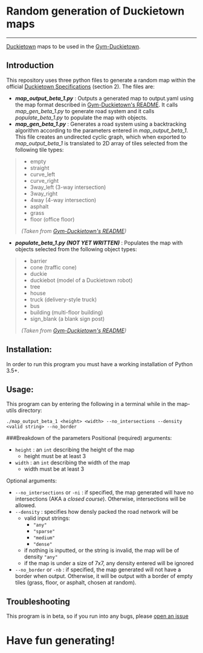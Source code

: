 # **Random generation of Duckietown maps**
___
[Duckietown](http://duckietown.org/) maps to be used in the [Gym-Duckietown](https://github.com/duckietown/gym-duckietown).

## Introduction
This repository uses three python files to generate a random
map within the official [Duckietown Specifications](https://docs.duckietown.org/opmanual_duckietown/out/duckietown_specs.html) (section 2). The files are:

* ***map_output_beta_1.py*** : Outputs a generated map to output.yaml using the map format described in [Gym-Duckietown's README](https://github.com/duckietown/gym-duckietown/blob/master/README.md). It calls *map_gen_beta_1.py* to generate road system and it calls *populate_beta_1.py* to populate the map with objects.
* ***map_gen_beta_1.py*** : Generates a road system using a backtracking algorithm
according to the parameters entered in *map_output_beta_1*. This file creates an
undirected cyclic graph, which when exported to *map_output_beta_1* is translated
to 2D array of tiles selected from the following tile types:
>- empty
>- straight
>- curve_left
>- curve_right
>- 3way_left (3-way intersection)
>- 3way_right
>- 4way (4-way intersection)
>- asphalt
>- grass
>- floor (office floor)
>
>*(Taken from [Gym-Duckietown's README](https://github.com/duckietown/gym-duckietown/blob/master/README.md))*
* ***populate_beta_1.py (NOT YET WRITTEN)*** : Populates the map with objects selected from the following object types:

>- barrier
>- cone (traffic cone)
>- duckie
>- duckiebot (model of a Duckietown robot)
>- tree
>- house
>- truck (delivery-style truck)
>- bus
>- building (multi-floor building)
>- sign_blank (a blank sign post)
>
>*(Taken from [Gym-Duckietown's README](https://github.com/duckietown/gym-duckietown/blob/master/README.md))*



## Installation:
In order to run this program you must have a working installation of Python 3.5+.

## Usage:
This program can by entering the following in a terminal while in the map-utils directory:
```
./map_output_beta_1 <height> <width> --no_intersections --density <valid string> --no_border
```
###Breakdown of the parameters
Positional (required) arguments:
* `height` : an `int` describing the height of the map
    - height must be at least 3
* `width` : an `int` describing the width of the map
    - width must be at least 3

Optional arguments:
* `--no_intersections` or `-ni` : if specified, the map generated will have no intersections (AKA a *closed course*). Otherwise, intersections will be allowed.
* `--density` : specifies how densly packed the road network will be
    - valid input strings:
        - `"any"`
        - `"sparse"`
        - `"medium"`
        - `"dense"`
    - if nothing is inputted, or the string is invalid, the map will be of density `"any"`
    - if the map is under a size of 7x7, any density entered will be ignored
* `--no_border` or `-nb` : if specified, the map generated will not have a border when output. Otherwise, it will be output with a border of empty tiles (grass, floor, or asphalt, chosen at random).


## Troubleshooting
This program is in beta, so if you run into any bugs, please [open an issue](https://github.com/duckietown/map-utils/issues)

# Have fun generating!
